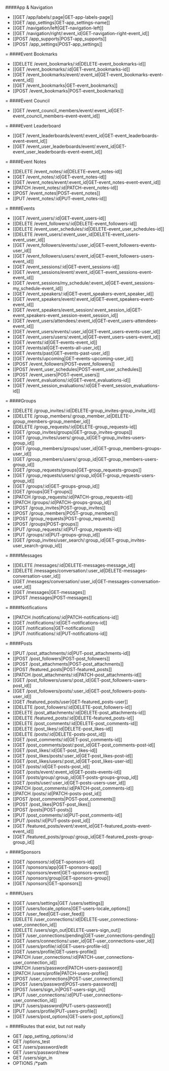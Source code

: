 <!-- --- title: List of all routes -->

####App & Navigation
* [[GET /app/labels/:page|GET-app-labels-page]]
* [[GET /app_settings|GET-app_settings-name]]
* [[GET /navigation/left|GET-navigation-left]]
* [[GET /navigation/right/:event_id|GET-navigation-right-event_id]]
* [[POST /app_supports|POST-app_supports]]
* [[POST /app_settings|POST-app_settings]]

=
####Event Bookmarks
* [[DELETE /event_bookmarks/:id|DELETE-event_bookmarks-id]]
* [[GET /event_bookmarks/:id|GET-event_bookmarks-id]]
* [[GET /event_bookmarks/event/:event_id|GET-event_bookmarks-event-event_id]]
* [[GET /event_bookmarks|GET-event_bookmarks]]
* [[POST /event_bookmarks|POST-event_bookmarks]]

=
####Event Council
* [[GET /event_council_members/event/:event_id|GET-event_council_members-event-event_id]]

=
####Event Leaderboard
* [[GET /event_leaderboards/event/:event_id|GET-event_leaderboards-event-event_id]]
* [[GET /event_user_leaderboards/event/:event_id|GET-event_user_leaderboards-event-event_id]]

=
####Event Notes
* [[DELETE /event_notes/:id|DELETE-event_notes-id]]
* [[GET /event_notes/:id|GET-event_notes-id]]
* [[GET /event_notes/event/:event_id|GET-event_notes-event-event_id]]
* [[PATCH /event_notes/:id|PATCH-event_notes-id]]
* [[POST /event_notes|POST-event_notes]]
* [[PUT /event_notes/:id|PUT-event_notes-id]]

=
####Events
* [[GET /event_users/:id|GET-event_users-id]]
* [[DELETE /event_followers/:id|DELETE-event_followers-id]]
* [[DELETE /event_user_schedules/:id|DELETE-event_user_schedules-id]]
* [[DELETE /event_users/:event_user_id|DELETE-event_users-event_user_id]]
* [[GET /event_followers/events/:user_id|GET-event_followers-events-user_id]]
* [[GET /event_followers/users/:event_id|GET-event_followers-users-event_id]]
* [[GET /event_sessions/:id|GET-event_sessions-id]]
* [[GET /event_sessions/event/:event_id|GET-event_sessions-event-event_id]]
* [[GET /event_sessions/my_schedule/:event_id|GET-event_sessions-my_schedule-event_id]]
* [[GET /event_speakers/:id|GET-event_speakers-event_speaker_id]]
* [[GET /event_speakers/event/:event_id|GET-event_speakers-event-event_id]]
* [[GET /event_speakers/event_session/:event_session_id|GET-event_speakers-event_session-event_session_id]]
* [[GET /event_users/attendees/:event_id|GET-event_users-attendees-event_id]]
* [[GET /event_users/events/:user_id|GET-event_users-events-user_id]]
* [[GET /event_users/users/:event_id|GET-event_users-users-event_id]]
* [[GET /events/:id|GET-events-event_id]]
* [[GET /events/all|GET-events-all-user_id]]
* [[GET /events/past|GET-events-past-user_id]]
* [[GET /events/upcoming|GET-events-upcoming-user_id]]
* [[POST /event_followers|POST-event_followers]]
* [[POST /event_user_schedules|POST-event_user_schedules]]
* [[POST /event_users|POST-event_users]]
* [[GET /event_evaluations/:id|GET-event_evaluations-id]]
* [[GET /event_session_evaluations/:id|GET-event_session_evaluations-id]]

=
####Groups
* [[DELETE /group_invites/:id|DELETE-group_invites-group_invite_id]]
* [[DELETE /group_members/:group_member_id|DELETE-group_members-group_member_id]]
* [[DELETE /group_requests/:id|DELETE-group_requests-id]]
* [[GET /group_invites/groups|GET-group_invites-groups]]
* [[GET /group_invites/users/:group_id|GET-group_invites-users-group_id]]
* [[GET /group_members/groups/:user_id|GET-group_members-groups-user_id]]
* [[GET /group_members/users/:group_id|GET-group_members-users-group_id]]
* [[GET /group_requests/groups|GET-group_requests-groups]]
* [[GET /group_requests/users/:group_id|GET-group_requests-users-group_id]]
* [[GET /groups/:id|GET-groups-group_id]]
* [[GET /groups|GET-groups]]
* [[PATCH /group_requests/:id|PATCH-group_requests-id]]
* [[PATCH /groups/:id|PATCH-groups-group_id]]
* [[POST /group_invites|POST-group_invites]]
* [[POST /group_members|POST-group_members]]
* [[POST /group_requests|POST-group_requests]]
* [[POST /groups|POST-groups]]
* [[PUT /group_requests/:id|PUT-group_requests-id]]
* [[PUT /groups/:id|PUT-groups-group_id]]
* [[GET /group_invites/user_search/:group_id|GET-group_invites-user_search-group_id]]

=
####Messages
* [[DELETE /messages/:id|DELETE-messages-message_id]]
* [[DELETE /messages/conversation/:user_id|DELETE-messages-conversation-user_id]]
* [[GET /messages/conversation/:user_id|GET-messages-conversation-user_id]]
* [[GET /messages|GET-messages]]
* [[POST /messages|POST-messages]]

=
####Notifications
* [[PATCH /notifications/:id|PATCH-notifications-id]]
* [[GET /notifications/:id|GET-notifications-id]]
* [[GET /notifications|GET-notifications]]
* [[PUT /notifications/:id|PUT-notifications-id]]

=
####Posts
* [[PUT /post_attachments/:id|PUT-post_attachments-id]]
* [[POST /post_followers|POST-post_followers]]
* [[POST /post_attachments|POST-post_attachments]]
* [[POST /featured_posts|POST-featured_posts]]
* [[PATCH /post_attachments/:id|PATCH-post_attachments-id]]
* [[GET /post_followers/users/:post_id|GET-post_followers-users-post_id]]
* [[GET /post_followers/posts/:user_id|GET-post_followers-posts-user_id]]
* [[GET /featured_posts/user|GET-featured_posts-user]]
* [[DELETE /post_followers/:id|DELETE-post_followers-id]]
* [[DELETE /post_attachments/:id|DELETE-post_attachments-id]]
* [[DELETE /featured_posts/:id|DELETE-featured_posts-id]]
* [[DELETE /post_comments/:id|DELETE-post_comments-id]]
* [[DELETE /post_likes/:id|DELETE-post_likes-id]]
* [[DELETE /posts/:id|DELETE-posts-post_id]]
* [[GET /post_comments/:id|GET-post_comments-id]]
* [[GET /post_comments/post/:post_id|GET-post_comments-post-id]]
* [[GET /post_likes/:id|GET-post_likes-id]]
* [[GET /post_likes/posts/:user_id|GET-post_likes-post-id]]
* [[GET /post_likes/users/:post_id|GET-post_likes-user-id]]
* [[GET /posts/:id|GET-posts-post_id]]
* [[GET /posts/event/:event_id|GET-posts-events-id]]
* [[GET /posts/group/:group_id|GET-posts-groups-group_id]]
* [[GET /posts/user/:user_id|GET-posts-users-user_id]]
* [[PATCH /post_comments/:id|PATCH-post_comments-id]]
* [[PATCH /posts/:id|PATCH-posts-post_id]]
* [[POST /post_comments|POST-post_comments]]
* [[POST /post_likes|POST-post_likes]]
* [[POST /posts|POST-posts]]
* [[PUT /post_comments/:id|PUT-post_comments-id]]
* [[PUT /posts/:id|PUT-posts-post_id]]
* [[GET /featured_posts/event/:event_id|GET-featured_posts-event-event_id]]
* [[GET /featured_posts/group/:group_id|GET-featured_posts-group-group_id]]

=
####Sponsors
* [[GET /sponsors/:id|GET-sponsors-id]]
* [[GET /sponsors/app|GET-sponsors-app]]
* [[GET /sponsors/event|GET-sponsors-event]]
* [[GET /sponsors/group|GET-sponsors-group]]
* [[GET /sponsors|GET-sponsors]]

=
####Users
* [[GET /users/settings|GET /users/settings]]
* [[GET /users/locale_options|GET-users-locale_options]]
* [[GET /user_feed|GET-user_feed]]
* [[DELETE /user_connections/:id|DELETE-user_connections-user_connection_id]]
* [[DELETE /users/sign_out|DELETE-users-sign_out]]
* [[GET /user_connections/pending|GET-user_connections-pending]]
* [[GET /users/connections/:user_id|GET-user_connections-user_id]]
* [[GET /users/profile/:id|GET-users-profile-id]]
* [[GET /users/profile|GET-users-profile]]
* [[PATCH /user_connections/:id|PATCH-user_connections-user_connection_id]]
* [[PATCH /users/password|PATCH-users-password]]
* [[PATCH /users/profile|PATCH-users-profile]]
* [[POST /user_connections|POST-user_connections]]
* [[POST /users/password|POST-users-password]]
* [[POST /users/sign_in|POST-users-sign_in]]
* [[PUT /user_connections/:id|PUT-user_connections-user_connection_id]]
* [[PUT /users/password|PUT-users-password]]
* [[PUT /users/profile|PUT-users-profile]]
* [[GET /users/post_options|GET-users-post_options]]

=
####Routes that exist, but not really
* GET /app_setting_options/:id
* GET /options_test
* GET /users/password/edit
* GET /users/password/new
* GET /users/sign_in
* OPTIONS /*path

<!--
Deprecated Routes
* [[DELETE /notifications/:id|DELETE-notifications-id]]
* [[GET /event_evaluations/event/:event_id|GET-event_evaluations-event-event_id]]
* [[GET /event_evaluations|GET-event_evaluations]]
* [[GET /events|GET-events]]
* [[GET /notifications/user/:user_id|GET-notifications-user-user_id]]
* [[GET /post_comments/user/:user_id|GET-post_comments-user-id]]
* [[PATCH /notifications/:id|PATCH-notifications-id]]
* [[POST /notifications|POST-notifications]]
* [[PUT /notifications/:id|PUT-notifications-id]]
-->